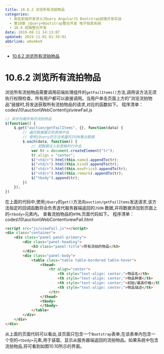 ```yaml
---
title: 10.6.2 浏览所有流拍物品
categories: 
  - 疯狂前端开发讲义JQuery AngularJS Bootstrap前端开发实战
  - 第10章 jQuery+Bootstrap整合开发 电子拍卖系统
  - 10.6 前端整合开发
date: 2019-08-11 14:13:07
updated: 2019-11-02 01:39:01
abbrlink: e0e46e9
---
```

- [10.6.2 浏览所有流拍物品](/ReadingNotes/e0e46e9/#10-6-2-浏览所有流拍物品)

<!--more-->
<script src="https://cdn.bootcss.com/jquery/3.4.0/jquery.slim.min.js"></script>
<script>$(document).ready(function () {$(".post-body > ul:nth-child(1)").hide();});</script>

<!--end-->
# 10.6.2 浏览所有流拍物品 #
浏览所有流拍物品需要调用前端处理组件的`getFailItems()`方法,调用该方法无须执行权限检查。所有用户都可以直接调用。当用户单击页面上方的"浏览流拍物品"链接时,将发送获取所有流拍物品的请求,对应的函数如下。
程序清单：codes\10\auction\WebContent\js\viewFail.js
```javascript
// 异步加载所有的流拍物品 
$(function() {
    $.get("auction/getFailItems", {}, function(data) {
        // 遍历数据展示到表格中去
        // 使用jQuery的方法来遍历JSON集合数据
        $.each(data, function() {
            // 把数据注入到表格的行中去
            var tr = document.createElement("tr");
            tr.align = "center";
            $("<td/>").html(this.name).appendTo(tr);
            $("<td/>").html(this.kind).appendTo(tr);
            $("<td/>").html(this.maxPrice).appendTo(tr);
            $("<td/>").html(this.remark).appendTo(tr);
            $("tbody").append(tr);
        })
    });
})
```
在上面的代码中,使用`jQuery`的`get()`方法向`auction/getFailItems`发送请求,该方法指定的回调函数将会负责迭代服务器端返回的`JSON` 数据,并将数据添加到页面上的`<tbody>`元素内。
查看流拍物品的`HTML`页面代码如下。
程序清单：codes\10\auction\WebContent\viewFail.html
```html
<script src="js/viewFail.js"></script>
<div class="container">
    <div class="panel panel-primary">
        <div class="panel-heading">
            <h3 class="panel-title">所有流拍的物品</h3>
        </div>
        <div class="panel-body">
            <table class="table table-bordered table-hover">
                <thead>
                    <tr align="center">
                        <th style="text-align: center;">物品名</th>
                        <th style="text-align: center;">物品种类</th>
                        <th style="text-align: center;">初始/最高价格</th>
                        <th style="text-align: center;">物品描述</th>
                    </tr>
                </thead>
                <tbody>
                </tbody>
            </table>
        </div>
    </div>
</div>
```
从上面的页面代码可以看出,该页面只包含一个`Bootstrap`表单,在该表单内包含一个空的`<tbody>`元素,用于装载、显示从服务器端返回的流拍物品。如果系统中包含流拍物品,将可看到如图10.10所示的界面。

